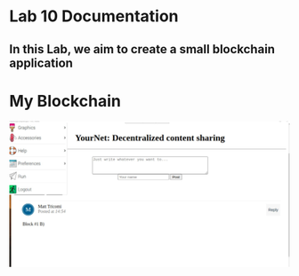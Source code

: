 # Lab 10 Documentation
## In this Lab, we aim to create a small blockchain application
# My Blockchain
![Blockchain](pics/Lab10.JPG)
